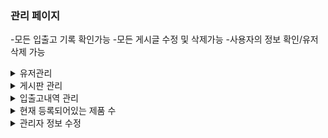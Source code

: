 ### 관리 페이지
-모든 입출고 기록 확인가능
-모든 게시글 수정 및 삭제가능
-사용자의 정보 확인/유저삭제 가능

<details>
  <summary>유저관리</summary> <br>
  <img src="https://github.com/jongha8422-sketch/inoutmanager/blob/main/PICTURES/%EC%9C%A0%EC%A0%80%EA%B4%80%EB%A6%AC.png" alt="로그인 UI" width="400"/> 
  </details>

  <details>
  <summary>게시판 관리</summary> <br>
  <img src="https://github.com/jongha8422-sketch/inoutmanager/blob/main/PICTURES/%EA%B2%8C%EC%8B%9C%ED%8C%90%20%EA%B4%80%EB%A6%AC.png" alt="회원가입 UI" width="400"/> 
</details>

<details>
  <summary>입출고내역 관리</summary> <br>
  <img src="https://github.com/jongha8422-sketch/inoutmanager/blob/main/PICTURES/%EC%9E%85%EC%B6%9C%EA%B3%A0%20%EB%82%B4%EC%97%AD%20%EA%B4%80%EB%A6%AC.png" alt="로그인 UI" width="400"/> 
  </details>

  <details>
  <summary>현재 등록되어있는 제품 수</summary> <br>
  <img src="https://github.com/jongha8422-sketch/inoutmanager/blob/main/PICTURES/%ED%98%84%EC%9E%AC%20%EB%93%B1%EB%A1%9D%EB%90%98%EC%96%B4%EC%9E%88%EB%8A%94%20%EC%A0%9C%ED%92%88%20%EC%88%98.png" alt="회원가입 UI" width="400"/> 
</details>

  <details>
  <summary>관리자 정보 수정</summary> <br>
  <img src="https://github.com/jongha8422-sketch/inoutmanager/blob/main/PICTURES/%EA%B4%80%EB%A6%AC%EC%9E%90%20%EC%A0%95%EB%B3%B4%20%EC%88%98%EC%A0%95.png" alt="회원가입 UI" width="400"/> 
</details>

